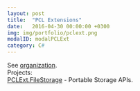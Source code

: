 ```yaml
---
layout: post
title:  "PCL Extensions"
date:   2016-04-30 00:00:00 +0300
img: img/portfolio/pclext.png
modalID: modalPCLExt
category: C#
---
```

See [organization](https://github.com/pclext).  
Projects:  
[PCLExt.FileStorage](https://pclext.github.io/PCLExt.FileStorage) - Portable Storage APIs.  
